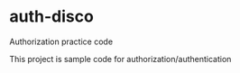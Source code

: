 # auth-disco
Authorization practice code 

This project is sample code for authorization/authentication 
